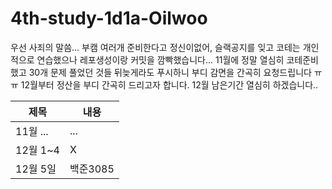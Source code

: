 # 4th-study-1d1a-Oilwoo

우선 사죄의 말씀...
부캠 여러개 준비한다고 정신이없어, 슬랙공지를 잊고 코테는 개인적으로 연습했으나 레포생성이랑 커밋을 깜빡했습니다...
11월에 정말 열심히 코테준비했고 30개 문제 풀었던 것들 뒤늦게라도 푸시하니 부디 감면을 간곡히 요청드립니다 ㅠㅠ
12월부터 정산을 부디 간곡히 드리고자 합니다.
12월 남은기간 열심히 하겠습니다..


| 제목      | 내용  |
|---------|-----|
| 11월 ... | ... |
| 12월 1~4 | X   |
| 12월 5일  | 백준3085    |

